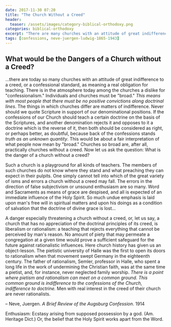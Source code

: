 ```yaml
---
date: 2017-11-30 07:20
title: "The Church Without a Creed"
header: 
  teaser: /assets/images/category-biblical-orthodoxy.png
categories: biblical-orthodoxy
excerpt: "There are many churches with an attitude of great indifference to a creed or a confessional standard."
tags: [confessions, neve-juergen-ludwig-1865-1943]
---
```


## What would be the Dangers of a Church without a Creed? 

...there are today so many churches with an attitude of great indifference to a creed, or a confessional standard, as meaning a real obligation for teaching. There is in the atmosphere today among the churches a dislike for "confessionalism." Individuals and churches must be "broad." _This means with most people that there must be no positive convictions along doctrinal lines_. The things in which churches differ are matters of indifference. Never should we quote Scripture in support of our denominational positions. If the confessions of our Church should teach a certain doctrine on the basis of the Scriptures, and another denomination rejects it and opposes to it a doctrine which is the reverse of it, then both should be considered as right, or perhaps better, as doubtful, because back of the confessions stands _truth as an unknown quantity_. This would be about a fair interpretation of what people now mean by "broad." Churches so broad are, after all, practically churches without a creed. Now let us ask the question: What is the danger of a church without a creed? 

Such a church is a playground for all kinds of teachers. The members of such churches do not know where they stand and what preaching they can expect in their pulpits. One simply cannot tell into which of the great variety of isms and errors a church without a creed may fall. The errors in the direction of false subjectivism or unsound enthusiasm are so many. Word and Sacraments as means of grace are despised, and all is expected of an immediate influence of the Holy Spirit. So much undue emphasis is laid upon man's free will in spiritual matters and upon his doings as a condition of salvation that the doctrine of divine grace is lost...

A danger especially threatening a church without a creed, or, let us say, a church that has no appreciation of the doctrinal principles of its creed, is liberalism or rationalism: a teaching that rejects everything that cannot be perceived by man's reason. No amount of piety that may permeate a congregation at a given time would prove a sufficient safeguard for the future against rationalistic influences. Here church history has given us an object-lesson. The pietistic university of Halle was the first to open its doors to rationalism when that movement swept Germany in the eighteenth century. The father of rationalism, Semler, professor in Halle, who spent a long life in the work of undermining the Christian faith, was at the same time a pietist, and, for instance, never neglected family worship. _There is a point where pietism and rationalism can meet on a common ground. This common ground is indifference to the confessions of the Church, indifference to doctrine._ Men with real interest in the creed of their church are never rationalists. 

– Neve, Juergen. *A Brief Review of the Augsburg Confession*. 1914


Enthusiasm: Ecstasy arising from supposed possession by a god. (Am. Heritage Dict.) Or, the belief that the Holy Spirit works apart from the Word.